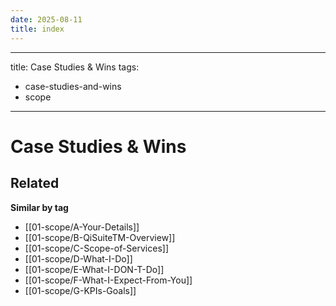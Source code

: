 ```yaml
---
date: 2025-08-11
title: index
---
```

---
title: Case Studies & Wins
tags:
- case-studies-and-wins
- scope
---
# Case Studies & Wins

<!-- RELATED:START -->

## Related
**Similar by tag**
- [[01-scope/A-Your-Details]]
- [[01-scope/B-QiSuiteTM-Overview]]
- [[01-scope/C-Scope-of-Services]]
- [[01-scope/D-What-I-Do]]
- [[01-scope/E-What-I-DON-T-Do]]
- [[01-scope/F-What-I-Expect-From-You]]
- [[01-scope/G-KPIs-Goals]]

<!-- RELATED:END -->


